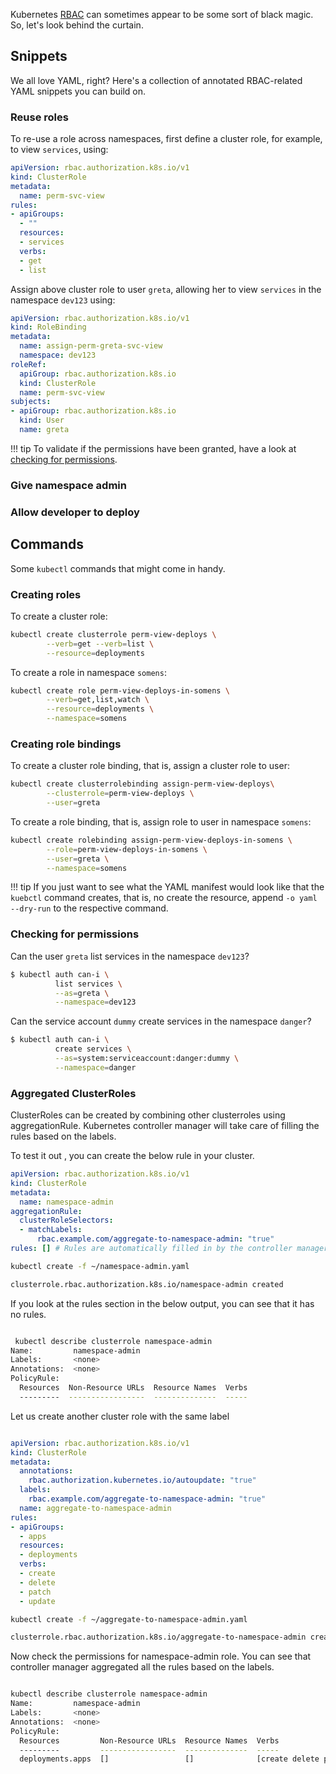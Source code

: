 Kubernetes [RBAC](https://kubernetes.io/docs/reference/access-authn-authz/rbac/) can sometimes appear to be some sort of black magic. So, let's look behind the curtain.

## Snippets

We all love YAML, right? Here's a collection of annotated RBAC-related YAML snippets you can build on.

### Reuse roles

To re-use a role across namespaces, first define a cluster role, for example, to view `services`, using:

```yaml
apiVersion: rbac.authorization.k8s.io/v1
kind: ClusterRole
metadata:
  name: perm-svc-view
rules:
- apiGroups:
  - ""
  resources:
  - services
  verbs:
  - get
  - list
```

Assign above cluster role to user `greta`, allowing her to view `services` in the namespace `dev123` using:

```yaml
apiVersion: rbac.authorization.k8s.io/v1
kind: RoleBinding
metadata:
  name: assign-perm-greta-svc-view
  namespace: dev123
roleRef:
  apiGroup: rbac.authorization.k8s.io
  kind: ClusterRole
  name: perm-svc-view
subjects:
- apiGroup: rbac.authorization.k8s.io
  kind: User
  name: greta
```

!!! tip
    To validate if the permissions have been granted, have a look at [checking for permissions](#checking-for-permissions).

### Give namespace admin

### Allow developer to deploy


## Commands

Some `kubectl` commands that might come in handy.

### Creating roles

To create a cluster role:

```sh
kubectl create clusterrole perm-view-deploys \
        --verb=get --verb=list \
        --resource=deployments
```

To create a role in namespace `somens`:

```sh
kubectl create role perm-view-deploys-in-somens \
        --verb=get,list,watch \
        --resource=deployments \
        --namespace=somens
```

### Creating role bindings

To create a cluster role binding, that is, assign a cluster role to user:

```sh
kubectl create clusterrolebinding assign-perm-view-deploys\
        --clusterrole=perm-view-deploys \
        --user=greta
```

To create a role binding, that is, assign role to user in namespace `somens`:

```sh
kubectl create rolebinding assign-perm-view-deploys-in-somens \
        --role=perm-view-deploys-in-somens \
        --user=greta \
        --namespace=somens
```

!!! tip
    If you just want to see what the YAML manifest would look like that the `kuebctl` command creates, that is, no create the resource, append `-o yaml --dry-run` to the respective command.

### Checking for permissions

Can the user `greta` list services in the namespace `dev123`?

```sh
$ kubectl auth can-i \
          list services \
          --as=greta \
          --namespace=dev123
```

Can the service account `dummy` create services in the namespace `danger`?

```sh
$ kubectl auth can-i \
          create services \
          --as=system:serviceaccount:danger:dummy \
          --namespace=danger
```

### Aggregated ClusterRoles

ClusterRoles can be created by combining other clusterroles using aggregationRule. Kubernetes controller manager will take care of filling the rules based on the labels.

To test it out , you can create the below rule in your cluster.

```yaml
apiVersion: rbac.authorization.k8s.io/v1
kind: ClusterRole
metadata:
  name: namespace-admin
aggregationRule:
  clusterRoleSelectors:
  - matchLabels:
      rbac.example.com/aggregate-to-namespace-admin: "true"
rules: [] # Rules are automatically filled in by the controller manager.
```

``` sh
kubectl create -f ~/namespace-admin.yaml

clusterrole.rbac.authorization.k8s.io/namespace-admin created

```

If you look at the rules section in the below output, you can see that it has no rules.

```sh

 kubectl describe clusterrole namespace-admin
Name:         namespace-admin
Labels:       <none>
Annotations:  <none>
PolicyRule:
  Resources  Non-Resource URLs  Resource Names  Verbs
  ---------  -----------------  --------------  -----

```

Let us create another cluster role with the same label

```yaml

apiVersion: rbac.authorization.k8s.io/v1
kind: ClusterRole
metadata:
  annotations:
    rbac.authorization.kubernetes.io/autoupdate: "true"
  labels:
    rbac.example.com/aggregate-to-namespace-admin: "true"
  name: aggregate-to-namespace-admin
rules:
- apiGroups:
  - apps
  resources:
  - deployments 
  verbs:
  - create
  - delete
  - patch
  - update

```

```sh
kubectl create -f ~/aggregate-to-namespace-admin.yaml

clusterrole.rbac.authorization.k8s.io/aggregate-to-namespace-admin created
```
Now check the permissions for namespace-admin role. You can see that controller manager aggregated all the rules based on the labels.

```sh

kubectl describe clusterrole namespace-admin
Name:         namespace-admin
Labels:       <none>
Annotations:  <none>
PolicyRule:
  Resources         Non-Resource URLs  Resource Names  Verbs
  ---------         -----------------  --------------  -----
  deployments.apps  []                 []              [create delete patch update]
```
 
